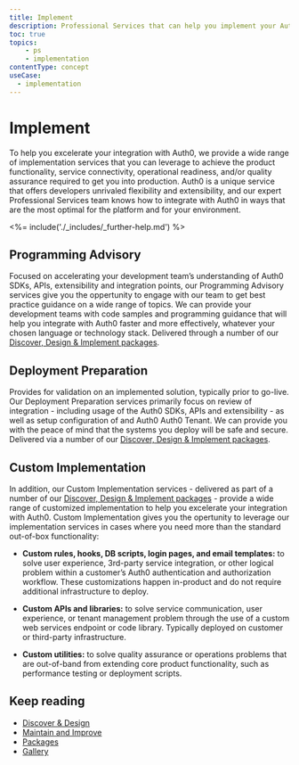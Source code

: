 ```yaml
---
title: Implement
description: Professional Services that can help you implement your Auth0 solution
toc: true
topics:
    - ps
    - implementation
contentType: concept
useCase:
  - implementation
---
```

# Implement

To help you excelerate your integration with Auth0, we provide a wide range of implementation services that you can leverage to achieve the product functionality, service connectivity, operational readiness, and/or quality assurance required to get you into production. Auth0 is a unique service that offers developers unrivaled flexibility and extensibility, and our expert Professional Services team knows how to integrate with Auth0 in ways that are the most optimal for the platform and for your environment.

<%= include('./_includes/_further-help.md') %>

## Programming Advisory

Focused on accelerating your development team’s understanding of Auth0 SDKs, APIs, extensibility and integration points, our Programming Advisory services give you the oppertunity to engage with our team to get best practice guidance on a wide range of topics. We can provide your development teams with code samples and programming guidance that will help you integrate with Auth0 faster and more effectively, whatever your chosen language or technology stack. Delivered through a number of our [Discover, Design & Implement packages](/services/packages#discover-design-and-implement-packages).    

## Deployment Preparation

Provides for validation on an implemented solution, typically prior to go-live. Our Deployment Preparation services primarily focus on review of integration - including usage of the Auth0 SDKs, APIs and extensibility - as well as setup configuration of and Auth0 Auth0 Tenant. We can provide you with the peace of mind that the systems you deploy will be safe and secure. Delivered via a number of our [Discover, Design & Implement packages](/services/packages#discover-design-and-implement-packages). 

## Custom Implementation

In addition, our Custom Implementation services - delivered as part of a number of our [Discover, Design & Implement packages](/services/packages#discover-design-and-implement-packages) - provide a wide range of customized implementation to help you excelerate your integration with Auth0. Custom Implementation gives you the opertunity to leverage our implementation services in cases where you need more than the standard out-of-box functionality: 

* **Custom rules, hooks, DB scripts, login pages, and email templates:** to solve user experience, 3rd-party service integration, or other logical problem within a customer’s Auth0 authentication and authorization workflow. These customizations happen in-product and do not require additional infrastructure to deploy.

* **Custom APIs and libraries:** to solve service communication, user experience, or tenant management problem through the use of a custom web services endpoint or code library. Typically deployed on customer or third-party infrastructure.

* **Custom utilities:** to solve quality assurance or operations problems that are out-of-band from extending core product functionality, such as performance testing or deployment scripts.

## Keep reading

* [Discover & Design](/services/discover-and-design)
* [Maintain and Improve](/services/maintain-and-improve)
* [Packages](/services/packages)
* [Gallery](/services/gallery)


